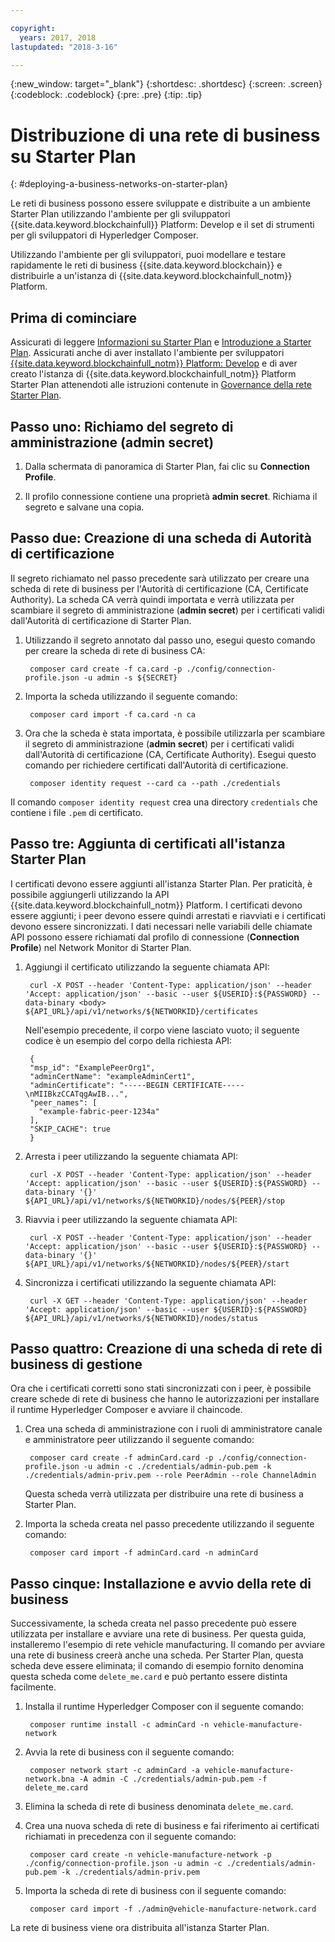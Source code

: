 ```yaml
---

copyright:
  years: 2017, 2018
lastupdated: "2018-3-16"

---
```


{:new_window: target="_blank"}
{:shortdesc: .shortdesc}
{:screen: .screen}
{:codeblock: .codeblock}
{:pre: .pre}
{:tip: .tip}

# Distribuzione di una rete di business su Starter Plan
{: #deploying-a-business-networks-on-starter-plan}

Le reti di business possono essere sviluppate e distribuite a un ambiente Starter Plan utilizzando l'ambiente per gli sviluppatori {{site.data.keyword.blockchainfull}} Platform: Develop e il set di strumenti per gli sviluppatori di Hyperledger Composer.

Utilizzando l'ambiente per gli sviluppatori, puoi modellare e testare rapidamente le reti di business {{site.data.keyword.blockchain}} e distribuirle a un'istanza di {{site.data.keyword.blockchainfull_notm}} Platform.

## Prima di cominciare

Assicurati di leggere [Informazioni su Starter Plan](./starter_plan.html) e [Introduzione a Starter Plan](./get_start_starter_plan.html). Assicurati anche di aver installato l'ambiente per sviluppatori [{{site.data.keyword.blockchainfull_notm}} Platform: Develop](./develop_install.html) e di aver creato l'istanza di {{site.data.keyword.blockchainfull_notm}} Platform Starter Plan attenendoti alle istruzioni contenute in [Governance della rete Starter Plan](./get_start_starter_plan.html).


## Passo uno: Richiamo del segreto di amministrazione (admin secret)

1. Dalla schermata di panoramica di Starter Plan, fai clic su **Connection Profile**.

2. Il profilo connessione contiene una proprietà **admin secret**. Richiama il segreto e salvane una copia.

## Passo due: Creazione di una scheda di Autorità di certificazione

Il segreto richiamato nel passo precedente sarà utilizzato per creare una scheda di rete di business per l'Autorità di certificazione (CA, Certificate Authority). La scheda CA verrà quindi importata e verrà utilizzata per scambiare il segreto di amministrazione (**admin secret**) per i certificati validi dall'Autorità di certificazione di Starter Plan.

1. Utilizzando il segreto annotato dal passo uno, esegui questo comando per creare la scheda di rete di business CA:

        composer card create -f ca.card -p ./config/connection-profile.json -u admin -s ${SECRET}

2. Importa la scheda utilizzando il seguente comando:

        composer card import -f ca.card -n ca

3. Ora che la scheda è stata importata, è possibile utilizzarla per scambiare il segreto di amministrazione (**admin secret**) per i certificati validi dall'Autorità di certificazione (CA, Certificate Authority). Esegui questo comando per richiedere certificati dall'Autorità di certificazione.

        composer identity request --card ca --path ./credentials

Il comando `composer identity request` crea una directory `credentials` che contiene i file `.pem` di certificato.

## Passo tre: Aggiunta di certificati all'istanza Starter Plan

I certificati devono essere aggiunti all'istanza Starter Plan. Per praticità, è possibile aggiungerli utilizzando la API {{site.data.keyword.blockchainfull_notm}} Platform. I certificati devono essere aggiunti; i peer devono essere quindi arrestati e riavviati e i certificati devono essere sincronizzati. I dati necessari nelle variabili delle chiamate API possono essere richiamati dal profilo di connessione (**Connection Profile**) nel Network Monitor di Starter Plan.

1. Aggiungi il certificato utilizzando la seguente chiamata API:

        curl -X POST --header 'Content-Type: application/json' --header 'Accept: application/json' --basic --user ${USERID}:${PASSWORD} --data-binary <body> ${API_URL}/api/v1/networks/${NETWORKID}/certificates

    Nell'esempio precedente, il corpo viene lasciato vuoto; il seguente codice è un esempio del corpo della richiesta API:

        {
        "msp_id": "ExamplePeerOrg1",
        "adminCertName": "exampleAdminCert1",
        "adminCertificate": "-----BEGIN CERTIFICATE-----\nMIIBkzCCATqgAwIB...",
        "peer_names": [
          "example-fabric-peer-1234a"
        ],
        "SKIP_CACHE": true
        }

2. Arresta i peer utilizzando la seguente chiamata API:

        curl -X POST --header 'Content-Type: application/json' --header 'Accept: application/json' --basic --user ${USERID}:${PASSWORD} --data-binary '{}' ${API_URL}/api/v1/networks/${NETWORKID}/nodes/${PEER}/stop

3. Riavvia i peer utilizzando la seguente chiamata API:

        curl -X POST --header 'Content-Type: application/json' --header 'Accept: application/json' --basic --user ${USERID}:${PASSWORD} --data-binary '{}' ${API_URL}/api/v1/networks/${NETWORKID}/nodes/${PEER}/start

4. Sincronizza i certificati utilizzando la seguente chiamata API:

        curl -X GET --header 'Content-Type: application/json' --header 'Accept: application/json' --basic --user ${USERID}:${PASSWORD} ${API_URL}/api/v1/networks/${NETWORKID}/nodes/status

## Passo quattro: Creazione di una scheda di rete di business di gestione

Ora che i certificati corretti sono stati sincronizzati con i peer, è possibile creare schede di rete di business che hanno le autorizzazioni per installare il runtime Hyperledger Composer e avviare il chaincode.

1. Crea una scheda di amministrazione con i ruoli di amministratore canale e amministratore peer utilizzando il seguente comando:

        composer card create -f adminCard.card -p ./config/connection-profile.json -u admin -c ./credentials/admin-pub.pem -k ./credentials/admin-priv.pem --role PeerAdmin --role ChannelAdmin

    Questa scheda verrà utilizzata per distribuire una rete di business a Starter Plan.

2. Importa la scheda creata nel passo precedente utilizzando il seguente comando:

        composer card import -f adminCard.card -n adminCard

## Passo cinque: Installazione e avvio della rete di business

Successivamente, la scheda creata nel passo precedente può essere utilizzata per installare e avviare una rete di business. Per questa guida, installeremo l'esempio di rete vehicle manufacturing. Il comando per avviare una rete di business creerà anche una scheda. Per Starter Plan, questa scheda deve essere eliminata; il comando di esempio fornito denomina questa scheda come `delete_me.card` e può pertanto essere distinta facilmente.

1. Installa il runtime Hyperledger Composer con il seguente comando:

        composer runtime install -c adminCard -n vehicle-manufacture-network

2. Avvia la rete di business con il seguente comando:

        composer network start -c adminCard -a vehicle-manufacture-network.bna -A admin -C ./credentials/admin-pub.pem -f delete_me.card

3. Elimina la scheda di rete di business denominata `delete_me.card`.

4. Crea una nuova scheda di rete di business e fai riferimento ai certificati richiamati in precedenza con il seguente comando:

        composer card create -n vehicle-manufacture-network -p ./config/connection-profile.json -u admin -c ./credentials/admin-pub.pem -k ./credentials/admin-priv.pem

5. Importa la scheda di rete di business con il seguente comando:

        composer card import -f ./admin@vehicle-manufacture-network.card

La rete di business viene ora distribuita all'istanza Starter Plan.
